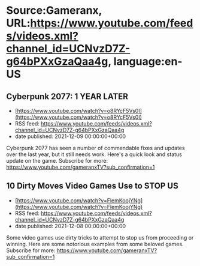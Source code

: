 # Source:Gameranx, URL:https://www.youtube.com/feeds/videos.xml?channel_id=UCNvzD7Z-g64bPXxGzaQaa4g, language:en-US

## Cyberpunk 2077: 1 YEAR LATER
 - [https://www.youtube.com/watch?v=o8RYcF5Vs0I](https://www.youtube.com/watch?v=o8RYcF5Vs0I)
 - RSS feed: https://www.youtube.com/feeds/videos.xml?channel_id=UCNvzD7Z-g64bPXxGzaQaa4g
 - date published: 2021-12-09 00:00:00+00:00

Cyberpunk 2077 has seen a number of commendable fixes and updates over the last year, but it still needs work. Here's a quick look and status update on the game.
Subscribe for more: https://www.youtube.com/gameranxTV?sub_confirmation=1

## 10 Dirty Moves Video Games Use to STOP US
 - [https://www.youtube.com/watch?v=FlemKoojYNg](https://www.youtube.com/watch?v=FlemKoojYNg)
 - RSS feed: https://www.youtube.com/feeds/videos.xml?channel_id=UCNvzD7Z-g64bPXxGzaQaa4g
 - date published: 2021-12-08 00:00:00+00:00

Some video games use dirty tricks to attempt to stop us from proceeding or winning. Here are some notorious examples from some beloved games.
Subscribe for more: https://www.youtube.com/gameranxTV?sub_confirmation=1

